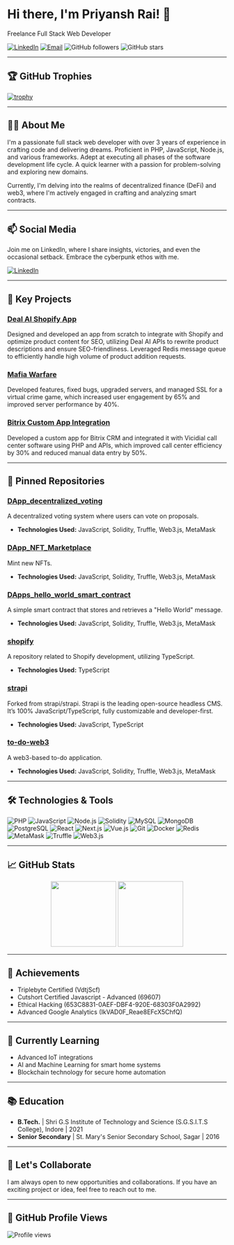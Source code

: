 # Hi there, I'm Priyansh Rai! 👋

Freelance Full Stack Web Developer

[![LinkedIn](https://img.shields.io/badge/LinkedIn-Profile-blue)](https://www.linkedin.com/in/priyansh-rai-196515168)
[![Email](https://img.shields.io/badge/Email-rai.priyansh@yahoo.in-red)](mailto:rai.priyansh007@gmail.com)
![GitHub followers](https://img.shields.io/github/followers/priyanshrai?style=social)
![GitHub stars](https://img.shields.io/github/stars/priyanshrai?style=social)

---

## 🏆 GitHub Trophies
[![trophy](https://github-profile-trophy.vercel.app/?username=priyanshrai&title=Stars,Followers,Commits,Repositories,MultipleLang,PullRequest&theme=onedark)](https://github.com/ryo-ma/github-profile-trophy)

---

## 👨‍💻 About Me

I'm a passionate full stack web developer with over 3 years of experience in crafting code and delivering dreams. Proficient in PHP, JavaScript, Node.js, and various frameworks. Adept at executing all phases of the software development life cycle. A quick learner with a passion for problem-solving and exploring new domains.

Currently, I'm delving into the realms of decentralized finance (DeFi) and web3, where I'm actively engaged in crafting and analyzing smart contracts.

---

## 📫 Social Media
Join me on LinkedIn, where I share insights, victories, and even the occasional setback. Embrace the cyberpunk ethos with me.

[![LinkedIn](https://img.shields.io/badge/LinkedIn-Profile-blue?style=for-the-badge&logo=linkedin&logoColor=white)](https://www.linkedin.com/in/priyansh-rai-196515168)

---

## 🚀 Key Projects

### [Deal AI Shopify App](https://github.com/priyanshrai/deal-ai-shopify-app)
Designed and developed an app from scratch to integrate with Shopify and optimize product content for SEO, utilizing Deal AI APIs to rewrite product descriptions and ensure SEO-friendliness. Leveraged Redis message queue to efficiently handle high volume of product addition requests.

### [Mafia Warfare](https://github.com/priyanshrai/mafia-warfare)
Developed features, fixed bugs, upgraded servers, and managed SSL for a virtual crime game, which increased user engagement by 65% and improved server performance by 40%.

### [Bitrix Custom App Integration](https://github.com/priyanshrai/bitrix-custom-app)
Developed a custom app for Bitrix CRM and integrated it with Vicidial call center software using PHP and APIs, which improved call center efficiency by 30% and reduced manual data entry by 50%.

---

## 📌 Pinned Repositories

### [DApp_decentralized_voting](https://github.com/priyanshrai/DApp_decentralized_voting)
A decentralized voting system where users can vote on proposals.
- **Technologies Used:** JavaScript, Solidity, Truffle, Web3.js, MetaMask

### [DApp_NFT_Marketplace](https://github.com/priyanshrai/DApp_NFT_Marketplace)
Mint new NFTs.
- **Technologies Used:** JavaScript, Solidity, Truffle, Web3.js, MetaMask

### [DApps_hello_world_smart_contract](https://github.com/priyanshrai/DApps_hello_world_smart_contract)
A simple smart contract that stores and retrieves a "Hello World" message.
- **Technologies Used:** JavaScript, Solidity, Truffle, Web3.js, MetaMask

### [shopify](https://github.com/priyanshrai/shopify)
A repository related to Shopify development, utilizing TypeScript.
- **Technologies Used:** TypeScript

### [strapi](https://github.com/priyanshrai/strapi)
Forked from strapi/strapi. Strapi is the leading open-source headless CMS. It’s 100% JavaScript/TypeScript, fully customizable and developer-first.
- **Technologies Used:** JavaScript, TypeScript

### [to-do-web3](https://github.com/priyanshrai/to-do-web3)
A web3-based to-do application.
- **Technologies Used:** JavaScript, Solidity, Truffle, Web3.js, MetaMask

---

## 🛠️ Technologies & Tools

![PHP](https://img.shields.io/badge/PHP-777BB4?style=for-the-badge&logo=php&logoColor=white)
![JavaScript](https://img.shields.io/badge/JavaScript-F7DF1E?style=for-the-badge&logo=javascript&logoColor=black)
![Node.js](https://img.shields.io/badge/Node.js-339933?style=for-the-badge&logo=nodedotjs&logoColor=white)
![Solidity](https://img.shields.io/badge/Solidity-363636?style=for-the-badge&logo=solidity&logoColor=white)
![MySQL](https://img.shields.io/badge/MySQL-4479A1?style=for-the-badge&logo=mysql&logoColor=white)
![MongoDB](https://img.shields.io/badge/MongoDB-47A248?style=for-the-badge&logo=mongodb&logoColor=white)
![PostgreSQL](https://img.shields.io/badge/PostgreSQL-336791?style=for-the-badge&logo=postgresql&logoColor=white)
![React](https://img.shields.io/badge/React-61DAFB?style=for-the-badge&logo=react&logoColor=black)
![Next.js](https://img.shields.io/badge/Next.js-000000?style=for-the-badge&logo=nextdotjs&logoColor=white)
![Vue.js](https://img.shields.io/badge/Vue.js-4FC08D?style=for-the-badge&logo=vuedotjs&logoColor=white)
![Git](https://img.shields.io/badge/Git-F05032?style=for-the-badge&logo=git&logoColor=white)
![Docker](https://img.shields.io/badge/Docker-2496ED?style=for-the-badge&logo=docker&logoColor=white)
![Redis](https://img.shields.io/badge/Redis-DC382D?style=for-the-badge&logo=redis&logoColor=white)
![MetaMask](https://img.shields.io/badge/MetaMask-E2761B?style=for-the-badge&logo=metamask&logoColor=white)
![Truffle](https://img.shields.io/badge/Truffle-5E4692?style=for-the-badge&logo=truffle&logoColor=white)
![Web3.js](https://img.shields.io/badge/Web3.js-F16822?style=for-the-badge&logo=web3dotjs&logoColor=white)

---

## 📈 GitHub Stats

<div align="center">
  <img height="150em" src="https://github-readme-stats.vercel.app/api?username=priyanshrai&show_icons=true&theme=tokyonight&include_all_commits=true&count_private=true"/>
  <img height="150em" src="https://github-readme-stats.vercel.app/api/top-langs/?username=priyanshrai&layout=compact&langs_count=7&theme=tokyonight"/>
</div>

---

## 📜 Achievements

- Triplebyte Certified (VdtjScf)
- Cutshort Certified Javascript - Advanced (69607)
- Ethical Hacking (653C8831-0AEF-DBF4-920E-68303F0A2992)
- Advanced Google Analytics (IkVAD0F_Reae8EFcX5ChfQ)

---

## 🌱 Currently Learning

- Advanced IoT integrations
- AI and Machine Learning for smart home systems
- Blockchain technology for secure home automation

---

## 📚 Education

- **B.Tech.** | Shri G.S Institute of Technology and Science (S.G.S.I.T.S College), Indore | 2021
- **Senior Secondary** | St. Mary's Senior Secondary School, Sagar | 2016

---

## 🤝 Let's Collaborate

I am always open to new opportunities and collaborations. If you have an exciting project or idea, feel free to reach out to me.

---

## 🎨 GitHub Profile Views
![Profile views](https://komarev.com/ghpvc/?username=priyanshrai&style=for-the-badge&color=blue)

